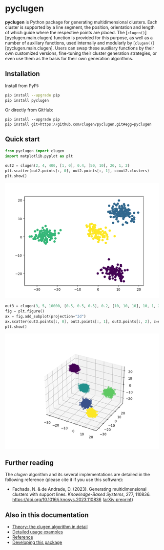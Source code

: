 # pyclugen

**pyclugen** is Python package for generating multidimensional clusters. Each
cluster is supported by a line segment, the position, orientation and length of
which guide where the respective points are placed. The
[`clugen()`][pyclugen.main.clugen] function is provided for this purpose, as well
as a number of auxiliary functions, used internally and modularly by
[`clugen()`][pyclugen.main.clugen]. Users can swap these auxiliary functions by
their own customized versions, fine-tuning their cluster generation strategies,
or even use them as the basis for their own generation algorithms.

## Installation

Install from PyPI:

```sh
pip install --upgrade pip
pip install pyclugen
```

Or directly from GitHub:

```text
pip install --upgrade pip
pip install git+https://github.com/clugen/pyclugen.git#egg=pyclugen
```

## Quick start

```python
from pyclugen import clugen
import matplotlib.pyplot as plt
```

```python
out2 = clugen(2, 4, 400, [1, 0], 0.4, [50, 10], 20, 1, 2)
plt.scatter(out2.points[:, 0], out2.points[:, 1], c=out2.clusters)
plt.show()
```

![2D example.](https://github.com/clugen/.github/blob/main/images/example2d_python.png?raw=true)

```python
out3 = clugen(3, 5, 10000, [0.5, 0.5, 0.5], 0.2, [10, 10, 10], 10, 1, 2)
fig = plt.figure()
ax = fig.add_subplot(projection="3d")
ax.scatter(out3.points[:, 0], out3.points[:, 1], out3.points[:, 2], c=out3.clusters)
plt.show()
```

![3D example.](https://github.com/clugen/.github/blob/main/images/example3d_python.png?raw=true)

## Further reading

The *clugen* algorithm and its several implementations are detailed in the
following reference (please cite it if you use this software):

* Fachada, N. & de Andrade, D. (2023). Generating multidimensional clusters
  with support lines. *Knowledge-Based Systems*, 277, 110836.
  <https://doi.org/10.1016/j.knosys.2023.110836>
  ([arXiv preprint](https://doi.org/10.48550/arXiv.2301.10327))

## Also in this documentation

* [Theory: the clugen algorithm in detail](theory.md)
* [Detailed usage examples](generated/gallery/index.md)
* [Reference](reference.md)
* [Developing this package](dev.md)
